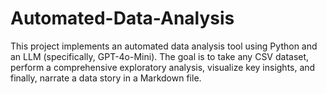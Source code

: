 # Automated-Data-Analysis
This project implements an automated data analysis tool using Python and an LLM (specifically, GPT-4o-Mini). The goal is to take any CSV dataset, perform a comprehensive exploratory analysis, visualize key insights, and finally, narrate a data story in a Markdown file.
